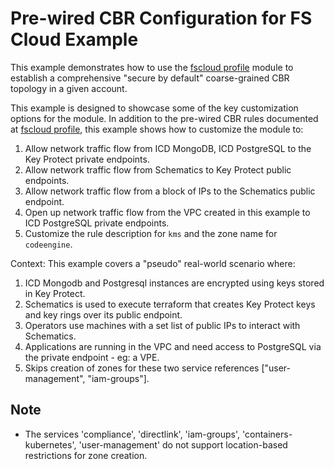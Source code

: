 # Pre-wired CBR Configuration for FS Cloud Example

This example demonstrates how to use the [fscloud profile](../../profiles/fscloud/) module to establish a comprehensive "secure by default" coarse-grained CBR topology in a given account.

This example is designed to showcase some of the key customization options for the module. In addition to the pre-wired CBR rules documented at [fscloud profile](../../profiles/fscloud/), this example shows how to customize the module to:
1. Allow network traffic flow from ICD MongoDB, ICD PostgreSQL to the Key Protect private endpoints.
2. Allow network traffic flow from Schematics to Key Protect public endpoints.
3. Allow network traffic flow from a block of IPs to the Schematics public endpoint.
4. Open up network traffic flow from the VPC created in this example to ICD PostgreSQL private endpoints.
5. Customize the rule description for `kms` and the zone name for `codeengine`.

Context: This example covers a "pseudo" real-world scenario where:
1. ICD Mongodb and Postgresql instances are encrypted using keys stored in Key Protect.
2. Schematics is used to execute terraform that creates Key Protect keys and key rings over its public endpoint.
3. Operators use machines with a set list of public IPs to interact with Schematics.
4. Applications are running in the VPC and need access to PostgreSQL via the private endpoint - eg: a VPE.
5. Skips creation of zones for these two service references ["user-management", "iam-groups"].

## Note
- The services 'compliance', 'directlink', 'iam-groups', 'containers-kubernetes', 'user-management' do not support location-based restrictions for zone creation.
